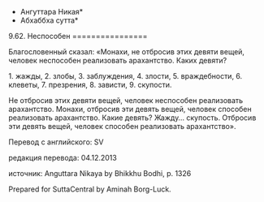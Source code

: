* Ангуттара Никая*
* Абхаббха сутта*

9\.62\. Неспособен
\=\=\=\=\=\=\=\=\=\=\=\=\=\=\=\=

Благословенный сказал: «Монахи, не отбросив этих девяти вещей, человек неспособен реализовать арахантство\. Каких девяти?

1\. жажды,
2\. злобы,
3\. заблуждения,
4\. злости,
5\. враждебности,
6\. клеветы,
7\. презрения,
8\. зависти,
9\. скупости\.

Не отбросив этих девяти вещей, человек неспособен реализовать арахантство\. Монахи, отбросив эти девять вещей, человек способен реализовать арахантство\. Какие девять? Жажду… скупость\. Отбросив эти девять вещей, человек способен реализовать арахантство»\.

Перевод с английского: SV

редакция перевода: 04\.12\.2013

источник: Anguttara Nikaya by Bhikkhu Bodhi, p\. 1326

Prepared for SuttaCentral by Aminah Borg\-Luck\.